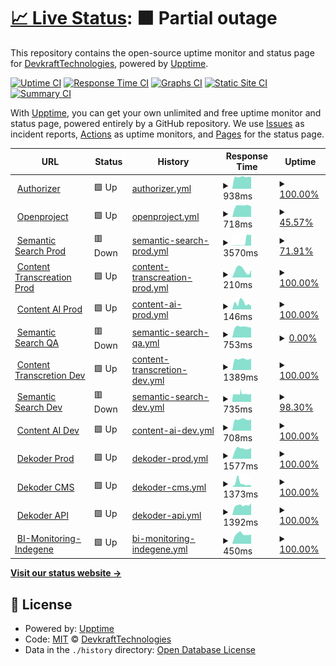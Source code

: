 # [📈 Live Status](https://DevkraftTechnologies.github.io/upptime): <!--live status--> **🟧 Partial outage**

This repository contains the open-source uptime monitor and status page for [DevkraftTechnologies](https://DevkraftTechnologies.github.io/upptime), powered by [Upptime](https://github.com/upptime/upptime).

[![Uptime CI](https://github.com/DevkraftTechnologies/upptime/workflows/Uptime%20CI/badge.svg)](https://github.com/DevkraftTechnologies/upptime/actions?query=workflow%3A%22Uptime+CI%22)
[![Response Time CI](https://github.com/DevkraftTechnologies/upptime/workflows/Response%20Time%20CI/badge.svg)](https://github.com/DevkraftTechnologies/upptime/actions?query=workflow%3A%22Response+Time+CI%22)
[![Graphs CI](https://github.com/DevkraftTechnologies/upptime/workflows/Graphs%20CI/badge.svg)](https://github.com/DevkraftTechnologies/upptime/actions?query=workflow%3A%22Graphs+CI%22)
[![Static Site CI](https://github.com/DevkraftTechnologies/upptime/workflows/Static%20Site%20CI/badge.svg)](https://github.com/DevkraftTechnologies/upptime/actions?query=workflow%3A%22Static+Site+CI%22)
[![Summary CI](https://github.com/DevkraftTechnologies/upptime/workflows/Summary%20CI/badge.svg)](https://github.com/DevkraftTechnologies/upptime/actions?query=workflow%3A%22Summary+CI%22)

With [Upptime](https://upptime.js.org), you can get your own unlimited and free uptime monitor and status page, powered entirely by a GitHub repository. We use [Issues](https://github.com/DevkraftTechnologies/upptime/issues) as incident reports, [Actions](https://github.com/DevkraftTechnologies/upptime/actions) as uptime monitors, and [Pages](https://DevkraftTechnologies.github.io/upptime) for the status page.

<!--start: status pages-->
<!-- This summary is generated by Upptime (https://github.com/upptime/upptime) -->
<!-- Do not edit this manually, your changes will be overwritten -->
<!-- prettier-ignore -->
| URL | Status | History | Response Time | Uptime |
| --- | ------ | ------- | ------------- | ------ |
| <img alt="" src="https://icons.duckduckgo.com/ip3/auth-dev.devkraft.in.ico" height="13"> [Authorizer](https://auth-dev.devkraft.in/dashboard/) | 🟩 Up | [authorizer.yml](https://github.com/DevkraftTechnologies/upptime/commits/HEAD/history/authorizer.yml) | <details><summary><img alt="Response time graph" src="./graphs/authorizer/response-time-week.png" height="20"> 938ms</summary><br><a href="https://status.devkraft.in/history/authorizer"><img alt="Response time 945" src="https://img.shields.io/endpoint?url=https%3A%2F%2Fraw.githubusercontent.com%2FDevkraftTechnologies%2Fupptime%2FHEAD%2Fapi%2Fauthorizer%2Fresponse-time.json"></a><br><a href="https://status.devkraft.in/history/authorizer"><img alt="24-hour response time 931" src="https://img.shields.io/endpoint?url=https%3A%2F%2Fraw.githubusercontent.com%2FDevkraftTechnologies%2Fupptime%2FHEAD%2Fapi%2Fauthorizer%2Fresponse-time-day.json"></a><br><a href="https://status.devkraft.in/history/authorizer"><img alt="7-day response time 938" src="https://img.shields.io/endpoint?url=https%3A%2F%2Fraw.githubusercontent.com%2FDevkraftTechnologies%2Fupptime%2FHEAD%2Fapi%2Fauthorizer%2Fresponse-time-week.json"></a><br><a href="https://status.devkraft.in/history/authorizer"><img alt="30-day response time 971" src="https://img.shields.io/endpoint?url=https%3A%2F%2Fraw.githubusercontent.com%2FDevkraftTechnologies%2Fupptime%2FHEAD%2Fapi%2Fauthorizer%2Fresponse-time-month.json"></a><br><a href="https://status.devkraft.in/history/authorizer"><img alt="1-year response time 944" src="https://img.shields.io/endpoint?url=https%3A%2F%2Fraw.githubusercontent.com%2FDevkraftTechnologies%2Fupptime%2FHEAD%2Fapi%2Fauthorizer%2Fresponse-time-year.json"></a></details> | <details><summary><a href="https://status.devkraft.in/history/authorizer">100.00%</a></summary><a href="https://status.devkraft.in/history/authorizer"><img alt="All-time uptime 91.88%" src="https://img.shields.io/endpoint?url=https%3A%2F%2Fraw.githubusercontent.com%2FDevkraftTechnologies%2Fupptime%2FHEAD%2Fapi%2Fauthorizer%2Fuptime.json"></a><br><a href="https://status.devkraft.in/history/authorizer"><img alt="24-hour uptime 100.00%" src="https://img.shields.io/endpoint?url=https%3A%2F%2Fraw.githubusercontent.com%2FDevkraftTechnologies%2Fupptime%2FHEAD%2Fapi%2Fauthorizer%2Fuptime-day.json"></a><br><a href="https://status.devkraft.in/history/authorizer"><img alt="7-day uptime 100.00%" src="https://img.shields.io/endpoint?url=https%3A%2F%2Fraw.githubusercontent.com%2FDevkraftTechnologies%2Fupptime%2FHEAD%2Fapi%2Fauthorizer%2Fuptime-week.json"></a><br><a href="https://status.devkraft.in/history/authorizer"><img alt="30-day uptime 100.00%" src="https://img.shields.io/endpoint?url=https%3A%2F%2Fraw.githubusercontent.com%2FDevkraftTechnologies%2Fupptime%2FHEAD%2Fapi%2Fauthorizer%2Fuptime-month.json"></a><br><a href="https://status.devkraft.in/history/authorizer"><img alt="1-year uptime 92.16%" src="https://img.shields.io/endpoint?url=https%3A%2F%2Fraw.githubusercontent.com%2FDevkraftTechnologies%2Fupptime%2FHEAD%2Fapi%2Fauthorizer%2Fuptime-year.json"></a></details>
| <img alt="" src="https://icons.duckduckgo.com/ip3/openproject.devkraft.in.ico" height="13"> [Openproject](https://openproject.devkraft.in/health_checks/default) | 🟩 Up | [openproject.yml](https://github.com/DevkraftTechnologies/upptime/commits/HEAD/history/openproject.yml) | <details><summary><img alt="Response time graph" src="./graphs/openproject/response-time-week.png" height="20"> 718ms</summary><br><a href="https://status.devkraft.in/history/openproject"><img alt="Response time 862" src="https://img.shields.io/endpoint?url=https%3A%2F%2Fraw.githubusercontent.com%2FDevkraftTechnologies%2Fupptime%2FHEAD%2Fapi%2Fopenproject%2Fresponse-time.json"></a><br><a href="https://status.devkraft.in/history/openproject"><img alt="24-hour response time 719" src="https://img.shields.io/endpoint?url=https%3A%2F%2Fraw.githubusercontent.com%2FDevkraftTechnologies%2Fupptime%2FHEAD%2Fapi%2Fopenproject%2Fresponse-time-day.json"></a><br><a href="https://status.devkraft.in/history/openproject"><img alt="7-day response time 718" src="https://img.shields.io/endpoint?url=https%3A%2F%2Fraw.githubusercontent.com%2FDevkraftTechnologies%2Fupptime%2FHEAD%2Fapi%2Fopenproject%2Fresponse-time-week.json"></a><br><a href="https://status.devkraft.in/history/openproject"><img alt="30-day response time 760" src="https://img.shields.io/endpoint?url=https%3A%2F%2Fraw.githubusercontent.com%2FDevkraftTechnologies%2Fupptime%2FHEAD%2Fapi%2Fopenproject%2Fresponse-time-month.json"></a><br><a href="https://status.devkraft.in/history/openproject"><img alt="1-year response time 767" src="https://img.shields.io/endpoint?url=https%3A%2F%2Fraw.githubusercontent.com%2FDevkraftTechnologies%2Fupptime%2FHEAD%2Fapi%2Fopenproject%2Fresponse-time-year.json"></a></details> | <details><summary><a href="https://status.devkraft.in/history/openproject">45.57%</a></summary><a href="https://status.devkraft.in/history/openproject"><img alt="All-time uptime 0.00%" src="https://img.shields.io/endpoint?url=https%3A%2F%2Fraw.githubusercontent.com%2FDevkraftTechnologies%2Fupptime%2FHEAD%2Fapi%2Fopenproject%2Fuptime.json"></a><br><a href="https://status.devkraft.in/history/openproject"><img alt="24-hour uptime 64.02%" src="https://img.shields.io/endpoint?url=https%3A%2F%2Fraw.githubusercontent.com%2FDevkraftTechnologies%2Fupptime%2FHEAD%2Fapi%2Fopenproject%2Fuptime-day.json"></a><br><a href="https://status.devkraft.in/history/openproject"><img alt="7-day uptime 45.57%" src="https://img.shields.io/endpoint?url=https%3A%2F%2Fraw.githubusercontent.com%2FDevkraftTechnologies%2Fupptime%2FHEAD%2Fapi%2Fopenproject%2Fuptime-week.json"></a><br><a href="https://status.devkraft.in/history/openproject"><img alt="30-day uptime 46.54%" src="https://img.shields.io/endpoint?url=https%3A%2F%2Fraw.githubusercontent.com%2FDevkraftTechnologies%2Fupptime%2FHEAD%2Fapi%2Fopenproject%2Fuptime-month.json"></a><br><a href="https://status.devkraft.in/history/openproject"><img alt="1-year uptime 0.00%" src="https://img.shields.io/endpoint?url=https%3A%2F%2Fraw.githubusercontent.com%2FDevkraftTechnologies%2Fupptime%2FHEAD%2Fapi%2Fopenproject%2Fuptime-year.json"></a></details>
| <img alt="" src="https://icons.duckduckgo.com/ip3/semantic-genai.indegene.com.ico" height="13"> [Semantic Search Prod](https://semantic-genai.indegene.com/api/v1/health) | 🟥 Down | [semantic-search-prod.yml](https://github.com/DevkraftTechnologies/upptime/commits/HEAD/history/semantic-search-prod.yml) | <details><summary><img alt="Response time graph" src="./graphs/semantic-search-prod/response-time-week.png" height="20"> 3570ms</summary><br><a href="https://status.devkraft.in/history/semantic-search-prod"><img alt="Response time 301" src="https://img.shields.io/endpoint?url=https%3A%2F%2Fraw.githubusercontent.com%2FDevkraftTechnologies%2Fupptime%2FHEAD%2Fapi%2Fsemantic-search-prod%2Fresponse-time.json"></a><br><a href="https://status.devkraft.in/history/semantic-search-prod"><img alt="24-hour response time 10127" src="https://img.shields.io/endpoint?url=https%3A%2F%2Fraw.githubusercontent.com%2FDevkraftTechnologies%2Fupptime%2FHEAD%2Fapi%2Fsemantic-search-prod%2Fresponse-time-day.json"></a><br><a href="https://status.devkraft.in/history/semantic-search-prod"><img alt="7-day response time 3570" src="https://img.shields.io/endpoint?url=https%3A%2F%2Fraw.githubusercontent.com%2FDevkraftTechnologies%2Fupptime%2FHEAD%2Fapi%2Fsemantic-search-prod%2Fresponse-time-week.json"></a><br><a href="https://status.devkraft.in/history/semantic-search-prod"><img alt="30-day response time 1122" src="https://img.shields.io/endpoint?url=https%3A%2F%2Fraw.githubusercontent.com%2FDevkraftTechnologies%2Fupptime%2FHEAD%2Fapi%2Fsemantic-search-prod%2Fresponse-time-month.json"></a><br><a href="https://status.devkraft.in/history/semantic-search-prod"><img alt="1-year response time 352" src="https://img.shields.io/endpoint?url=https%3A%2F%2Fraw.githubusercontent.com%2FDevkraftTechnologies%2Fupptime%2FHEAD%2Fapi%2Fsemantic-search-prod%2Fresponse-time-year.json"></a></details> | <details><summary><a href="https://status.devkraft.in/history/semantic-search-prod">71.91%</a></summary><a href="https://status.devkraft.in/history/semantic-search-prod"><img alt="All-time uptime 92.73%" src="https://img.shields.io/endpoint?url=https%3A%2F%2Fraw.githubusercontent.com%2FDevkraftTechnologies%2Fupptime%2FHEAD%2Fapi%2Fsemantic-search-prod%2Fuptime.json"></a><br><a href="https://status.devkraft.in/history/semantic-search-prod"><img alt="24-hour uptime 0.00%" src="https://img.shields.io/endpoint?url=https%3A%2F%2Fraw.githubusercontent.com%2FDevkraftTechnologies%2Fupptime%2FHEAD%2Fapi%2Fsemantic-search-prod%2Fuptime-day.json"></a><br><a href="https://status.devkraft.in/history/semantic-search-prod"><img alt="7-day uptime 71.91%" src="https://img.shields.io/endpoint?url=https%3A%2F%2Fraw.githubusercontent.com%2FDevkraftTechnologies%2Fupptime%2FHEAD%2Fapi%2Fsemantic-search-prod%2Fuptime-week.json"></a><br><a href="https://status.devkraft.in/history/semantic-search-prod"><img alt="30-day uptime 93.54%" src="https://img.shields.io/endpoint?url=https%3A%2F%2Fraw.githubusercontent.com%2FDevkraftTechnologies%2Fupptime%2FHEAD%2Fapi%2Fsemantic-search-prod%2Fuptime-month.json"></a><br><a href="https://status.devkraft.in/history/semantic-search-prod"><img alt="1-year uptime 93.53%" src="https://img.shields.io/endpoint?url=https%3A%2F%2Fraw.githubusercontent.com%2FDevkraftTechnologies%2Fupptime%2FHEAD%2Fapi%2Fsemantic-search-prod%2Fuptime-year.json"></a></details>
| <img alt="" src="https://icons.duckduckgo.com/ip3/content-transcreation-genai.indegene.com.ico" height="13"> [Content Transcreation Prod](https://content-transcreation-genai.indegene.com/api/health) | 🟩 Up | [content-transcreation-prod.yml](https://github.com/DevkraftTechnologies/upptime/commits/HEAD/history/content-transcreation-prod.yml) | <details><summary><img alt="Response time graph" src="./graphs/content-transcreation-prod/response-time-week.png" height="20"> 210ms</summary><br><a href="https://status.devkraft.in/history/content-transcreation-prod"><img alt="Response time 166" src="https://img.shields.io/endpoint?url=https%3A%2F%2Fraw.githubusercontent.com%2FDevkraftTechnologies%2Fupptime%2FHEAD%2Fapi%2Fcontent-transcreation-prod%2Fresponse-time.json"></a><br><a href="https://status.devkraft.in/history/content-transcreation-prod"><img alt="24-hour response time 206" src="https://img.shields.io/endpoint?url=https%3A%2F%2Fraw.githubusercontent.com%2FDevkraftTechnologies%2Fupptime%2FHEAD%2Fapi%2Fcontent-transcreation-prod%2Fresponse-time-day.json"></a><br><a href="https://status.devkraft.in/history/content-transcreation-prod"><img alt="7-day response time 210" src="https://img.shields.io/endpoint?url=https%3A%2F%2Fraw.githubusercontent.com%2FDevkraftTechnologies%2Fupptime%2FHEAD%2Fapi%2Fcontent-transcreation-prod%2Fresponse-time-week.json"></a><br><a href="https://status.devkraft.in/history/content-transcreation-prod"><img alt="30-day response time 207" src="https://img.shields.io/endpoint?url=https%3A%2F%2Fraw.githubusercontent.com%2FDevkraftTechnologies%2Fupptime%2FHEAD%2Fapi%2Fcontent-transcreation-prod%2Fresponse-time-month.json"></a><br><a href="https://status.devkraft.in/history/content-transcreation-prod"><img alt="1-year response time 174" src="https://img.shields.io/endpoint?url=https%3A%2F%2Fraw.githubusercontent.com%2FDevkraftTechnologies%2Fupptime%2FHEAD%2Fapi%2Fcontent-transcreation-prod%2Fresponse-time-year.json"></a></details> | <details><summary><a href="https://status.devkraft.in/history/content-transcreation-prod">100.00%</a></summary><a href="https://status.devkraft.in/history/content-transcreation-prod"><img alt="All-time uptime 99.96%" src="https://img.shields.io/endpoint?url=https%3A%2F%2Fraw.githubusercontent.com%2FDevkraftTechnologies%2Fupptime%2FHEAD%2Fapi%2Fcontent-transcreation-prod%2Fuptime.json"></a><br><a href="https://status.devkraft.in/history/content-transcreation-prod"><img alt="24-hour uptime 100.00%" src="https://img.shields.io/endpoint?url=https%3A%2F%2Fraw.githubusercontent.com%2FDevkraftTechnologies%2Fupptime%2FHEAD%2Fapi%2Fcontent-transcreation-prod%2Fuptime-day.json"></a><br><a href="https://status.devkraft.in/history/content-transcreation-prod"><img alt="7-day uptime 100.00%" src="https://img.shields.io/endpoint?url=https%3A%2F%2Fraw.githubusercontent.com%2FDevkraftTechnologies%2Fupptime%2FHEAD%2Fapi%2Fcontent-transcreation-prod%2Fuptime-week.json"></a><br><a href="https://status.devkraft.in/history/content-transcreation-prod"><img alt="30-day uptime 100.00%" src="https://img.shields.io/endpoint?url=https%3A%2F%2Fraw.githubusercontent.com%2FDevkraftTechnologies%2Fupptime%2FHEAD%2Fapi%2Fcontent-transcreation-prod%2Fuptime-month.json"></a><br><a href="https://status.devkraft.in/history/content-transcreation-prod"><img alt="1-year uptime 99.98%" src="https://img.shields.io/endpoint?url=https%3A%2F%2Fraw.githubusercontent.com%2FDevkraftTechnologies%2Fupptime%2FHEAD%2Fapi%2Fcontent-transcreation-prod%2Fuptime-year.json"></a></details>
| <img alt="" src="https://icons.duckduckgo.com/ip3/content-ai-genai.indegene.com.ico" height="13"> [Content AI Prod](https://content-ai-genai.indegene.com/api/health/) | 🟩 Up | [content-ai-prod.yml](https://github.com/DevkraftTechnologies/upptime/commits/HEAD/history/content-ai-prod.yml) | <details><summary><img alt="Response time graph" src="./graphs/content-ai-prod/response-time-week.png" height="20"> 146ms</summary><br><a href="https://status.devkraft.in/history/content-ai-prod"><img alt="Response time 163" src="https://img.shields.io/endpoint?url=https%3A%2F%2Fraw.githubusercontent.com%2FDevkraftTechnologies%2Fupptime%2FHEAD%2Fapi%2Fcontent-ai-prod%2Fresponse-time.json"></a><br><a href="https://status.devkraft.in/history/content-ai-prod"><img alt="24-hour response time 83" src="https://img.shields.io/endpoint?url=https%3A%2F%2Fraw.githubusercontent.com%2FDevkraftTechnologies%2Fupptime%2FHEAD%2Fapi%2Fcontent-ai-prod%2Fresponse-time-day.json"></a><br><a href="https://status.devkraft.in/history/content-ai-prod"><img alt="7-day response time 146" src="https://img.shields.io/endpoint?url=https%3A%2F%2Fraw.githubusercontent.com%2FDevkraftTechnologies%2Fupptime%2FHEAD%2Fapi%2Fcontent-ai-prod%2Fresponse-time-week.json"></a><br><a href="https://status.devkraft.in/history/content-ai-prod"><img alt="30-day response time 180" src="https://img.shields.io/endpoint?url=https%3A%2F%2Fraw.githubusercontent.com%2FDevkraftTechnologies%2Fupptime%2FHEAD%2Fapi%2Fcontent-ai-prod%2Fresponse-time-month.json"></a><br><a href="https://status.devkraft.in/history/content-ai-prod"><img alt="1-year response time 169" src="https://img.shields.io/endpoint?url=https%3A%2F%2Fraw.githubusercontent.com%2FDevkraftTechnologies%2Fupptime%2FHEAD%2Fapi%2Fcontent-ai-prod%2Fresponse-time-year.json"></a></details> | <details><summary><a href="https://status.devkraft.in/history/content-ai-prod">100.00%</a></summary><a href="https://status.devkraft.in/history/content-ai-prod"><img alt="All-time uptime 99.98%" src="https://img.shields.io/endpoint?url=https%3A%2F%2Fraw.githubusercontent.com%2FDevkraftTechnologies%2Fupptime%2FHEAD%2Fapi%2Fcontent-ai-prod%2Fuptime.json"></a><br><a href="https://status.devkraft.in/history/content-ai-prod"><img alt="24-hour uptime 100.00%" src="https://img.shields.io/endpoint?url=https%3A%2F%2Fraw.githubusercontent.com%2FDevkraftTechnologies%2Fupptime%2FHEAD%2Fapi%2Fcontent-ai-prod%2Fuptime-day.json"></a><br><a href="https://status.devkraft.in/history/content-ai-prod"><img alt="7-day uptime 100.00%" src="https://img.shields.io/endpoint?url=https%3A%2F%2Fraw.githubusercontent.com%2FDevkraftTechnologies%2Fupptime%2FHEAD%2Fapi%2Fcontent-ai-prod%2Fuptime-week.json"></a><br><a href="https://status.devkraft.in/history/content-ai-prod"><img alt="30-day uptime 100.00%" src="https://img.shields.io/endpoint?url=https%3A%2F%2Fraw.githubusercontent.com%2FDevkraftTechnologies%2Fupptime%2FHEAD%2Fapi%2Fcontent-ai-prod%2Fuptime-month.json"></a><br><a href="https://status.devkraft.in/history/content-ai-prod"><img alt="1-year uptime 100.00%" src="https://img.shields.io/endpoint?url=https%3A%2F%2Fraw.githubusercontent.com%2FDevkraftTechnologies%2Fupptime%2FHEAD%2Fapi%2Fcontent-ai-prod%2Fuptime-year.json"></a></details>
| <img alt="" src="https://icons.duckduckgo.com/ip3/gist-qa.indegene.com.ico" height="13"> [Semantic Search QA](https://gist-qa.indegene.com/api/v1/health) | 🟥 Down | [semantic-search-qa.yml](https://github.com/DevkraftTechnologies/upptime/commits/HEAD/history/semantic-search-qa.yml) | <details><summary><img alt="Response time graph" src="./graphs/semantic-search-qa/response-time-week.png" height="20"> 753ms</summary><br><a href="https://status.devkraft.in/history/semantic-search-qa"><img alt="Response time 1017" src="https://img.shields.io/endpoint?url=https%3A%2F%2Fraw.githubusercontent.com%2FDevkraftTechnologies%2Fupptime%2FHEAD%2Fapi%2Fsemantic-search-qa%2Fresponse-time.json"></a><br><a href="https://status.devkraft.in/history/semantic-search-qa"><img alt="24-hour response time 698" src="https://img.shields.io/endpoint?url=https%3A%2F%2Fraw.githubusercontent.com%2FDevkraftTechnologies%2Fupptime%2FHEAD%2Fapi%2Fsemantic-search-qa%2Fresponse-time-day.json"></a><br><a href="https://status.devkraft.in/history/semantic-search-qa"><img alt="7-day response time 753" src="https://img.shields.io/endpoint?url=https%3A%2F%2Fraw.githubusercontent.com%2FDevkraftTechnologies%2Fupptime%2FHEAD%2Fapi%2Fsemantic-search-qa%2Fresponse-time-week.json"></a><br><a href="https://status.devkraft.in/history/semantic-search-qa"><img alt="30-day response time 747" src="https://img.shields.io/endpoint?url=https%3A%2F%2Fraw.githubusercontent.com%2FDevkraftTechnologies%2Fupptime%2FHEAD%2Fapi%2Fsemantic-search-qa%2Fresponse-time-month.json"></a><br><a href="https://status.devkraft.in/history/semantic-search-qa"><img alt="1-year response time 1017" src="https://img.shields.io/endpoint?url=https%3A%2F%2Fraw.githubusercontent.com%2FDevkraftTechnologies%2Fupptime%2FHEAD%2Fapi%2Fsemantic-search-qa%2Fresponse-time-year.json"></a></details> | <details><summary><a href="https://status.devkraft.in/history/semantic-search-qa">0.00%</a></summary><a href="https://status.devkraft.in/history/semantic-search-qa"><img alt="All-time uptime 14.28%" src="https://img.shields.io/endpoint?url=https%3A%2F%2Fraw.githubusercontent.com%2FDevkraftTechnologies%2Fupptime%2FHEAD%2Fapi%2Fsemantic-search-qa%2Fuptime.json"></a><br><a href="https://status.devkraft.in/history/semantic-search-qa"><img alt="24-hour uptime 0.00%" src="https://img.shields.io/endpoint?url=https%3A%2F%2Fraw.githubusercontent.com%2FDevkraftTechnologies%2Fupptime%2FHEAD%2Fapi%2Fsemantic-search-qa%2Fuptime-day.json"></a><br><a href="https://status.devkraft.in/history/semantic-search-qa"><img alt="7-day uptime 0.00%" src="https://img.shields.io/endpoint?url=https%3A%2F%2Fraw.githubusercontent.com%2FDevkraftTechnologies%2Fupptime%2FHEAD%2Fapi%2Fsemantic-search-qa%2Fuptime-week.json"></a><br><a href="https://status.devkraft.in/history/semantic-search-qa"><img alt="30-day uptime 0.00%" src="https://img.shields.io/endpoint?url=https%3A%2F%2Fraw.githubusercontent.com%2FDevkraftTechnologies%2Fupptime%2FHEAD%2Fapi%2Fsemantic-search-qa%2Fuptime-month.json"></a><br><a href="https://status.devkraft.in/history/semantic-search-qa"><img alt="1-year uptime 14.28%" src="https://img.shields.io/endpoint?url=https%3A%2F%2Fraw.githubusercontent.com%2FDevkraftTechnologies%2Fupptime%2FHEAD%2Fapi%2Fsemantic-search-qa%2Fuptime-year.json"></a></details>
| <img alt="" src="https://icons.duckduckgo.com/ip3/texttovid-dev.devkraft.in.ico" height="13"> [Content Transcretion Dev](https://texttovid-dev.devkraft.in/api/health/) | 🟩 Up | [content-transcretion-dev.yml](https://github.com/DevkraftTechnologies/upptime/commits/HEAD/history/content-transcretion-dev.yml) | <details><summary><img alt="Response time graph" src="./graphs/content-transcretion-dev/response-time-week.png" height="20"> 1389ms</summary><br><a href="https://status.devkraft.in/history/content-transcretion-dev"><img alt="Response time 1430" src="https://img.shields.io/endpoint?url=https%3A%2F%2Fraw.githubusercontent.com%2FDevkraftTechnologies%2Fupptime%2FHEAD%2Fapi%2Fcontent-transcretion-dev%2Fresponse-time.json"></a><br><a href="https://status.devkraft.in/history/content-transcretion-dev"><img alt="24-hour response time 1451" src="https://img.shields.io/endpoint?url=https%3A%2F%2Fraw.githubusercontent.com%2FDevkraftTechnologies%2Fupptime%2FHEAD%2Fapi%2Fcontent-transcretion-dev%2Fresponse-time-day.json"></a><br><a href="https://status.devkraft.in/history/content-transcretion-dev"><img alt="7-day response time 1389" src="https://img.shields.io/endpoint?url=https%3A%2F%2Fraw.githubusercontent.com%2FDevkraftTechnologies%2Fupptime%2FHEAD%2Fapi%2Fcontent-transcretion-dev%2Fresponse-time-week.json"></a><br><a href="https://status.devkraft.in/history/content-transcretion-dev"><img alt="30-day response time 1435" src="https://img.shields.io/endpoint?url=https%3A%2F%2Fraw.githubusercontent.com%2FDevkraftTechnologies%2Fupptime%2FHEAD%2Fapi%2Fcontent-transcretion-dev%2Fresponse-time-month.json"></a><br><a href="https://status.devkraft.in/history/content-transcretion-dev"><img alt="1-year response time 1450" src="https://img.shields.io/endpoint?url=https%3A%2F%2Fraw.githubusercontent.com%2FDevkraftTechnologies%2Fupptime%2FHEAD%2Fapi%2Fcontent-transcretion-dev%2Fresponse-time-year.json"></a></details> | <details><summary><a href="https://status.devkraft.in/history/content-transcretion-dev">100.00%</a></summary><a href="https://status.devkraft.in/history/content-transcretion-dev"><img alt="All-time uptime 92.33%" src="https://img.shields.io/endpoint?url=https%3A%2F%2Fraw.githubusercontent.com%2FDevkraftTechnologies%2Fupptime%2FHEAD%2Fapi%2Fcontent-transcretion-dev%2Fuptime.json"></a><br><a href="https://status.devkraft.in/history/content-transcretion-dev"><img alt="24-hour uptime 100.00%" src="https://img.shields.io/endpoint?url=https%3A%2F%2Fraw.githubusercontent.com%2FDevkraftTechnologies%2Fupptime%2FHEAD%2Fapi%2Fcontent-transcretion-dev%2Fuptime-day.json"></a><br><a href="https://status.devkraft.in/history/content-transcretion-dev"><img alt="7-day uptime 100.00%" src="https://img.shields.io/endpoint?url=https%3A%2F%2Fraw.githubusercontent.com%2FDevkraftTechnologies%2Fupptime%2FHEAD%2Fapi%2Fcontent-transcretion-dev%2Fuptime-week.json"></a><br><a href="https://status.devkraft.in/history/content-transcretion-dev"><img alt="30-day uptime 100.00%" src="https://img.shields.io/endpoint?url=https%3A%2F%2Fraw.githubusercontent.com%2FDevkraftTechnologies%2Fupptime%2FHEAD%2Fapi%2Fcontent-transcretion-dev%2Fuptime-month.json"></a><br><a href="https://status.devkraft.in/history/content-transcretion-dev"><img alt="1-year uptime 92.52%" src="https://img.shields.io/endpoint?url=https%3A%2F%2Fraw.githubusercontent.com%2FDevkraftTechnologies%2Fupptime%2FHEAD%2Fapi%2Fcontent-transcretion-dev%2Fuptime-year.json"></a></details>
| <img alt="" src="https://icons.duckduckgo.com/ip3/semantic-dev.devkraft.in.ico" height="13"> [Semantic Search Dev](https://semantic-dev.devkraft.in/api/v1/health) | 🟥 Down | [semantic-search-dev.yml](https://github.com/DevkraftTechnologies/upptime/commits/HEAD/history/semantic-search-dev.yml) | <details><summary><img alt="Response time graph" src="./graphs/semantic-search-dev/response-time-week.png" height="20"> 735ms</summary><br><a href="https://status.devkraft.in/history/semantic-search-dev"><img alt="Response time 728" src="https://img.shields.io/endpoint?url=https%3A%2F%2Fraw.githubusercontent.com%2FDevkraftTechnologies%2Fupptime%2FHEAD%2Fapi%2Fsemantic-search-dev%2Fresponse-time.json"></a><br><a href="https://status.devkraft.in/history/semantic-search-dev"><img alt="24-hour response time 720" src="https://img.shields.io/endpoint?url=https%3A%2F%2Fraw.githubusercontent.com%2FDevkraftTechnologies%2Fupptime%2FHEAD%2Fapi%2Fsemantic-search-dev%2Fresponse-time-day.json"></a><br><a href="https://status.devkraft.in/history/semantic-search-dev"><img alt="7-day response time 735" src="https://img.shields.io/endpoint?url=https%3A%2F%2Fraw.githubusercontent.com%2FDevkraftTechnologies%2Fupptime%2FHEAD%2Fapi%2Fsemantic-search-dev%2Fresponse-time-week.json"></a><br><a href="https://status.devkraft.in/history/semantic-search-dev"><img alt="30-day response time 735" src="https://img.shields.io/endpoint?url=https%3A%2F%2Fraw.githubusercontent.com%2FDevkraftTechnologies%2Fupptime%2FHEAD%2Fapi%2Fsemantic-search-dev%2Fresponse-time-month.json"></a><br><a href="https://status.devkraft.in/history/semantic-search-dev"><img alt="1-year response time 727" src="https://img.shields.io/endpoint?url=https%3A%2F%2Fraw.githubusercontent.com%2FDevkraftTechnologies%2Fupptime%2FHEAD%2Fapi%2Fsemantic-search-dev%2Fresponse-time-year.json"></a></details> | <details><summary><a href="https://status.devkraft.in/history/semantic-search-dev">98.30%</a></summary><a href="https://status.devkraft.in/history/semantic-search-dev"><img alt="All-time uptime 79.54%" src="https://img.shields.io/endpoint?url=https%3A%2F%2Fraw.githubusercontent.com%2FDevkraftTechnologies%2Fupptime%2FHEAD%2Fapi%2Fsemantic-search-dev%2Fuptime.json"></a><br><a href="https://status.devkraft.in/history/semantic-search-dev"><img alt="24-hour uptime 99.98%" src="https://img.shields.io/endpoint?url=https%3A%2F%2Fraw.githubusercontent.com%2FDevkraftTechnologies%2Fupptime%2FHEAD%2Fapi%2Fsemantic-search-dev%2Fuptime-day.json"></a><br><a href="https://status.devkraft.in/history/semantic-search-dev"><img alt="7-day uptime 98.30%" src="https://img.shields.io/endpoint?url=https%3A%2F%2Fraw.githubusercontent.com%2FDevkraftTechnologies%2Fupptime%2FHEAD%2Fapi%2Fsemantic-search-dev%2Fuptime-week.json"></a><br><a href="https://status.devkraft.in/history/semantic-search-dev"><img alt="30-day uptime 98.36%" src="https://img.shields.io/endpoint?url=https%3A%2F%2Fraw.githubusercontent.com%2FDevkraftTechnologies%2Fupptime%2FHEAD%2Fapi%2Fsemantic-search-dev%2Fuptime-month.json"></a><br><a href="https://status.devkraft.in/history/semantic-search-dev"><img alt="1-year uptime 82.33%" src="https://img.shields.io/endpoint?url=https%3A%2F%2Fraw.githubusercontent.com%2FDevkraftTechnologies%2Fupptime%2FHEAD%2Fapi%2Fsemantic-search-dev%2Fuptime-year.json"></a></details>
| <img alt="" src="https://icons.duckduckgo.com/ip3/content-ai-dev.devkraft.in.ico" height="13"> [Content AI Dev](https://content-ai-dev.devkraft.in/api/health/) | 🟩 Up | [content-ai-dev.yml](https://github.com/DevkraftTechnologies/upptime/commits/HEAD/history/content-ai-dev.yml) | <details><summary><img alt="Response time graph" src="./graphs/content-ai-dev/response-time-week.png" height="20"> 708ms</summary><br><a href="https://status.devkraft.in/history/content-ai-dev"><img alt="Response time 711" src="https://img.shields.io/endpoint?url=https%3A%2F%2Fraw.githubusercontent.com%2FDevkraftTechnologies%2Fupptime%2FHEAD%2Fapi%2Fcontent-ai-dev%2Fresponse-time.json"></a><br><a href="https://status.devkraft.in/history/content-ai-dev"><img alt="24-hour response time 720" src="https://img.shields.io/endpoint?url=https%3A%2F%2Fraw.githubusercontent.com%2FDevkraftTechnologies%2Fupptime%2FHEAD%2Fapi%2Fcontent-ai-dev%2Fresponse-time-day.json"></a><br><a href="https://status.devkraft.in/history/content-ai-dev"><img alt="7-day response time 708" src="https://img.shields.io/endpoint?url=https%3A%2F%2Fraw.githubusercontent.com%2FDevkraftTechnologies%2Fupptime%2FHEAD%2Fapi%2Fcontent-ai-dev%2Fresponse-time-week.json"></a><br><a href="https://status.devkraft.in/history/content-ai-dev"><img alt="30-day response time 722" src="https://img.shields.io/endpoint?url=https%3A%2F%2Fraw.githubusercontent.com%2FDevkraftTechnologies%2Fupptime%2FHEAD%2Fapi%2Fcontent-ai-dev%2Fresponse-time-month.json"></a><br><a href="https://status.devkraft.in/history/content-ai-dev"><img alt="1-year response time 716" src="https://img.shields.io/endpoint?url=https%3A%2F%2Fraw.githubusercontent.com%2FDevkraftTechnologies%2Fupptime%2FHEAD%2Fapi%2Fcontent-ai-dev%2Fresponse-time-year.json"></a></details> | <details><summary><a href="https://status.devkraft.in/history/content-ai-dev">100.00%</a></summary><a href="https://status.devkraft.in/history/content-ai-dev"><img alt="All-time uptime 93.26%" src="https://img.shields.io/endpoint?url=https%3A%2F%2Fraw.githubusercontent.com%2FDevkraftTechnologies%2Fupptime%2FHEAD%2Fapi%2Fcontent-ai-dev%2Fuptime.json"></a><br><a href="https://status.devkraft.in/history/content-ai-dev"><img alt="24-hour uptime 100.00%" src="https://img.shields.io/endpoint?url=https%3A%2F%2Fraw.githubusercontent.com%2FDevkraftTechnologies%2Fupptime%2FHEAD%2Fapi%2Fcontent-ai-dev%2Fuptime-day.json"></a><br><a href="https://status.devkraft.in/history/content-ai-dev"><img alt="7-day uptime 100.00%" src="https://img.shields.io/endpoint?url=https%3A%2F%2Fraw.githubusercontent.com%2FDevkraftTechnologies%2Fupptime%2FHEAD%2Fapi%2Fcontent-ai-dev%2Fuptime-week.json"></a><br><a href="https://status.devkraft.in/history/content-ai-dev"><img alt="30-day uptime 100.00%" src="https://img.shields.io/endpoint?url=https%3A%2F%2Fraw.githubusercontent.com%2FDevkraftTechnologies%2Fupptime%2FHEAD%2Fapi%2Fcontent-ai-dev%2Fuptime-month.json"></a><br><a href="https://status.devkraft.in/history/content-ai-dev"><img alt="1-year uptime 93.45%" src="https://img.shields.io/endpoint?url=https%3A%2F%2Fraw.githubusercontent.com%2FDevkraftTechnologies%2Fupptime%2FHEAD%2Fapi%2Fcontent-ai-dev%2Fuptime-year.json"></a></details>
| <img alt="" src="https://icons.duckduckgo.com/ip3/www.dekoder.com.ico" height="13"> [Dekoder Prod](https://www.dekoder.com/) | 🟩 Up | [dekoder-prod.yml](https://github.com/DevkraftTechnologies/upptime/commits/HEAD/history/dekoder-prod.yml) | <details><summary><img alt="Response time graph" src="./graphs/dekoder-prod/response-time-week.png" height="20"> 1577ms</summary><br><a href="https://status.devkraft.in/history/dekoder-prod"><img alt="Response time 1675" src="https://img.shields.io/endpoint?url=https%3A%2F%2Fraw.githubusercontent.com%2FDevkraftTechnologies%2Fupptime%2FHEAD%2Fapi%2Fdekoder-prod%2Fresponse-time.json"></a><br><a href="https://status.devkraft.in/history/dekoder-prod"><img alt="24-hour response time 1674" src="https://img.shields.io/endpoint?url=https%3A%2F%2Fraw.githubusercontent.com%2FDevkraftTechnologies%2Fupptime%2FHEAD%2Fapi%2Fdekoder-prod%2Fresponse-time-day.json"></a><br><a href="https://status.devkraft.in/history/dekoder-prod"><img alt="7-day response time 1577" src="https://img.shields.io/endpoint?url=https%3A%2F%2Fraw.githubusercontent.com%2FDevkraftTechnologies%2Fupptime%2FHEAD%2Fapi%2Fdekoder-prod%2Fresponse-time-week.json"></a><br><a href="https://status.devkraft.in/history/dekoder-prod"><img alt="30-day response time 1456" src="https://img.shields.io/endpoint?url=https%3A%2F%2Fraw.githubusercontent.com%2FDevkraftTechnologies%2Fupptime%2FHEAD%2Fapi%2Fdekoder-prod%2Fresponse-time-month.json"></a><br><a href="https://status.devkraft.in/history/dekoder-prod"><img alt="1-year response time 1675" src="https://img.shields.io/endpoint?url=https%3A%2F%2Fraw.githubusercontent.com%2FDevkraftTechnologies%2Fupptime%2FHEAD%2Fapi%2Fdekoder-prod%2Fresponse-time-year.json"></a></details> | <details><summary><a href="https://status.devkraft.in/history/dekoder-prod">100.00%</a></summary><a href="https://status.devkraft.in/history/dekoder-prod"><img alt="All-time uptime 99.92%" src="https://img.shields.io/endpoint?url=https%3A%2F%2Fraw.githubusercontent.com%2FDevkraftTechnologies%2Fupptime%2FHEAD%2Fapi%2Fdekoder-prod%2Fuptime.json"></a><br><a href="https://status.devkraft.in/history/dekoder-prod"><img alt="24-hour uptime 100.00%" src="https://img.shields.io/endpoint?url=https%3A%2F%2Fraw.githubusercontent.com%2FDevkraftTechnologies%2Fupptime%2FHEAD%2Fapi%2Fdekoder-prod%2Fuptime-day.json"></a><br><a href="https://status.devkraft.in/history/dekoder-prod"><img alt="7-day uptime 100.00%" src="https://img.shields.io/endpoint?url=https%3A%2F%2Fraw.githubusercontent.com%2FDevkraftTechnologies%2Fupptime%2FHEAD%2Fapi%2Fdekoder-prod%2Fuptime-week.json"></a><br><a href="https://status.devkraft.in/history/dekoder-prod"><img alt="30-day uptime 99.69%" src="https://img.shields.io/endpoint?url=https%3A%2F%2Fraw.githubusercontent.com%2FDevkraftTechnologies%2Fupptime%2FHEAD%2Fapi%2Fdekoder-prod%2Fuptime-month.json"></a><br><a href="https://status.devkraft.in/history/dekoder-prod"><img alt="1-year uptime 99.92%" src="https://img.shields.io/endpoint?url=https%3A%2F%2Fraw.githubusercontent.com%2FDevkraftTechnologies%2Fupptime%2FHEAD%2Fapi%2Fdekoder-prod%2Fuptime-year.json"></a></details>
| <img alt="" src="https://icons.duckduckgo.com/ip3/cms-p4r5o6d.dekoder.com.ico" height="13"> [Dekoder CMS](https://cms-p4r5o6d.dekoder.com/) | 🟩 Up | [dekoder-cms.yml](https://github.com/DevkraftTechnologies/upptime/commits/HEAD/history/dekoder-cms.yml) | <details><summary><img alt="Response time graph" src="./graphs/dekoder-cms/response-time-week.png" height="20"> 1373ms</summary><br><a href="https://status.devkraft.in/history/dekoder-cms"><img alt="Response time 1251" src="https://img.shields.io/endpoint?url=https%3A%2F%2Fraw.githubusercontent.com%2FDevkraftTechnologies%2Fupptime%2FHEAD%2Fapi%2Fdekoder-cms%2Fresponse-time.json"></a><br><a href="https://status.devkraft.in/history/dekoder-cms"><img alt="24-hour response time 581" src="https://img.shields.io/endpoint?url=https%3A%2F%2Fraw.githubusercontent.com%2FDevkraftTechnologies%2Fupptime%2FHEAD%2Fapi%2Fdekoder-cms%2Fresponse-time-day.json"></a><br><a href="https://status.devkraft.in/history/dekoder-cms"><img alt="7-day response time 1373" src="https://img.shields.io/endpoint?url=https%3A%2F%2Fraw.githubusercontent.com%2FDevkraftTechnologies%2Fupptime%2FHEAD%2Fapi%2Fdekoder-cms%2Fresponse-time-week.json"></a><br><a href="https://status.devkraft.in/history/dekoder-cms"><img alt="30-day response time 1696" src="https://img.shields.io/endpoint?url=https%3A%2F%2Fraw.githubusercontent.com%2FDevkraftTechnologies%2Fupptime%2FHEAD%2Fapi%2Fdekoder-cms%2Fresponse-time-month.json"></a><br><a href="https://status.devkraft.in/history/dekoder-cms"><img alt="1-year response time 1251" src="https://img.shields.io/endpoint?url=https%3A%2F%2Fraw.githubusercontent.com%2FDevkraftTechnologies%2Fupptime%2FHEAD%2Fapi%2Fdekoder-cms%2Fresponse-time-year.json"></a></details> | <details><summary><a href="https://status.devkraft.in/history/dekoder-cms">100.00%</a></summary><a href="https://status.devkraft.in/history/dekoder-cms"><img alt="All-time uptime 100.00%" src="https://img.shields.io/endpoint?url=https%3A%2F%2Fraw.githubusercontent.com%2FDevkraftTechnologies%2Fupptime%2FHEAD%2Fapi%2Fdekoder-cms%2Fuptime.json"></a><br><a href="https://status.devkraft.in/history/dekoder-cms"><img alt="24-hour uptime 100.00%" src="https://img.shields.io/endpoint?url=https%3A%2F%2Fraw.githubusercontent.com%2FDevkraftTechnologies%2Fupptime%2FHEAD%2Fapi%2Fdekoder-cms%2Fuptime-day.json"></a><br><a href="https://status.devkraft.in/history/dekoder-cms"><img alt="7-day uptime 100.00%" src="https://img.shields.io/endpoint?url=https%3A%2F%2Fraw.githubusercontent.com%2FDevkraftTechnologies%2Fupptime%2FHEAD%2Fapi%2Fdekoder-cms%2Fuptime-week.json"></a><br><a href="https://status.devkraft.in/history/dekoder-cms"><img alt="30-day uptime 100.00%" src="https://img.shields.io/endpoint?url=https%3A%2F%2Fraw.githubusercontent.com%2FDevkraftTechnologies%2Fupptime%2FHEAD%2Fapi%2Fdekoder-cms%2Fuptime-month.json"></a><br><a href="https://status.devkraft.in/history/dekoder-cms"><img alt="1-year uptime 100.00%" src="https://img.shields.io/endpoint?url=https%3A%2F%2Fraw.githubusercontent.com%2FDevkraftTechnologies%2Fupptime%2FHEAD%2Fapi%2Fdekoder-cms%2Fuptime-year.json"></a></details>
| <img alt="" src="https://icons.duckduckgo.com/ip3/p4r5o6d.dekoder.com.ico" height="13"> [Dekoder API](https://p4r5o6d.dekoder.com) | 🟩 Up | [dekoder-api.yml](https://github.com/DevkraftTechnologies/upptime/commits/HEAD/history/dekoder-api.yml) | <details><summary><img alt="Response time graph" src="./graphs/dekoder-api/response-time-week.png" height="20"> 1392ms</summary><br><a href="https://status.devkraft.in/history/dekoder-api"><img alt="Response time 1738" src="https://img.shields.io/endpoint?url=https%3A%2F%2Fraw.githubusercontent.com%2FDevkraftTechnologies%2Fupptime%2FHEAD%2Fapi%2Fdekoder-api%2Fresponse-time.json"></a><br><a href="https://status.devkraft.in/history/dekoder-api"><img alt="24-hour response time 1661" src="https://img.shields.io/endpoint?url=https%3A%2F%2Fraw.githubusercontent.com%2FDevkraftTechnologies%2Fupptime%2FHEAD%2Fapi%2Fdekoder-api%2Fresponse-time-day.json"></a><br><a href="https://status.devkraft.in/history/dekoder-api"><img alt="7-day response time 1392" src="https://img.shields.io/endpoint?url=https%3A%2F%2Fraw.githubusercontent.com%2FDevkraftTechnologies%2Fupptime%2FHEAD%2Fapi%2Fdekoder-api%2Fresponse-time-week.json"></a><br><a href="https://status.devkraft.in/history/dekoder-api"><img alt="30-day response time 1656" src="https://img.shields.io/endpoint?url=https%3A%2F%2Fraw.githubusercontent.com%2FDevkraftTechnologies%2Fupptime%2FHEAD%2Fapi%2Fdekoder-api%2Fresponse-time-month.json"></a><br><a href="https://status.devkraft.in/history/dekoder-api"><img alt="1-year response time 1738" src="https://img.shields.io/endpoint?url=https%3A%2F%2Fraw.githubusercontent.com%2FDevkraftTechnologies%2Fupptime%2FHEAD%2Fapi%2Fdekoder-api%2Fresponse-time-year.json"></a></details> | <details><summary><a href="https://status.devkraft.in/history/dekoder-api">100.00%</a></summary><a href="https://status.devkraft.in/history/dekoder-api"><img alt="All-time uptime 99.92%" src="https://img.shields.io/endpoint?url=https%3A%2F%2Fraw.githubusercontent.com%2FDevkraftTechnologies%2Fupptime%2FHEAD%2Fapi%2Fdekoder-api%2Fuptime.json"></a><br><a href="https://status.devkraft.in/history/dekoder-api"><img alt="24-hour uptime 100.00%" src="https://img.shields.io/endpoint?url=https%3A%2F%2Fraw.githubusercontent.com%2FDevkraftTechnologies%2Fupptime%2FHEAD%2Fapi%2Fdekoder-api%2Fuptime-day.json"></a><br><a href="https://status.devkraft.in/history/dekoder-api"><img alt="7-day uptime 100.00%" src="https://img.shields.io/endpoint?url=https%3A%2F%2Fraw.githubusercontent.com%2FDevkraftTechnologies%2Fupptime%2FHEAD%2Fapi%2Fdekoder-api%2Fuptime-week.json"></a><br><a href="https://status.devkraft.in/history/dekoder-api"><img alt="30-day uptime 99.69%" src="https://img.shields.io/endpoint?url=https%3A%2F%2Fraw.githubusercontent.com%2FDevkraftTechnologies%2Fupptime%2FHEAD%2Fapi%2Fdekoder-api%2Fuptime-month.json"></a><br><a href="https://status.devkraft.in/history/dekoder-api"><img alt="1-year uptime 99.92%" src="https://img.shields.io/endpoint?url=https%3A%2F%2Fraw.githubusercontent.com%2FDevkraftTechnologies%2Fupptime%2FHEAD%2Fapi%2Fdekoder-api%2Fuptime-year.json"></a></details>
| <img alt="" src="https://icons.duckduckgo.com/ip3/bi-monitor.indegene.com.ico" height="13"> [BI-Monitoring-Indegene](https://bi-monitor.indegene.com/api/health) | 🟩 Up | [bi-monitoring-indegene.yml](https://github.com/DevkraftTechnologies/upptime/commits/HEAD/history/bi-monitoring-indegene.yml) | <details><summary><img alt="Response time graph" src="./graphs/bi-monitoring-indegene/response-time-week.png" height="20"> 450ms</summary><br><a href="https://status.devkraft.in/history/bi-monitoring-indegene"><img alt="Response time 441" src="https://img.shields.io/endpoint?url=https%3A%2F%2Fraw.githubusercontent.com%2FDevkraftTechnologies%2Fupptime%2FHEAD%2Fapi%2Fbi-monitoring-indegene%2Fresponse-time.json"></a><br><a href="https://status.devkraft.in/history/bi-monitoring-indegene"><img alt="24-hour response time 439" src="https://img.shields.io/endpoint?url=https%3A%2F%2Fraw.githubusercontent.com%2FDevkraftTechnologies%2Fupptime%2FHEAD%2Fapi%2Fbi-monitoring-indegene%2Fresponse-time-day.json"></a><br><a href="https://status.devkraft.in/history/bi-monitoring-indegene"><img alt="7-day response time 450" src="https://img.shields.io/endpoint?url=https%3A%2F%2Fraw.githubusercontent.com%2FDevkraftTechnologies%2Fupptime%2FHEAD%2Fapi%2Fbi-monitoring-indegene%2Fresponse-time-week.json"></a><br><a href="https://status.devkraft.in/history/bi-monitoring-indegene"><img alt="30-day response time 439" src="https://img.shields.io/endpoint?url=https%3A%2F%2Fraw.githubusercontent.com%2FDevkraftTechnologies%2Fupptime%2FHEAD%2Fapi%2Fbi-monitoring-indegene%2Fresponse-time-month.json"></a><br><a href="https://status.devkraft.in/history/bi-monitoring-indegene"><img alt="1-year response time 441" src="https://img.shields.io/endpoint?url=https%3A%2F%2Fraw.githubusercontent.com%2FDevkraftTechnologies%2Fupptime%2FHEAD%2Fapi%2Fbi-monitoring-indegene%2Fresponse-time-year.json"></a></details> | <details><summary><a href="https://status.devkraft.in/history/bi-monitoring-indegene">100.00%</a></summary><a href="https://status.devkraft.in/history/bi-monitoring-indegene"><img alt="All-time uptime 100.00%" src="https://img.shields.io/endpoint?url=https%3A%2F%2Fraw.githubusercontent.com%2FDevkraftTechnologies%2Fupptime%2FHEAD%2Fapi%2Fbi-monitoring-indegene%2Fuptime.json"></a><br><a href="https://status.devkraft.in/history/bi-monitoring-indegene"><img alt="24-hour uptime 100.00%" src="https://img.shields.io/endpoint?url=https%3A%2F%2Fraw.githubusercontent.com%2FDevkraftTechnologies%2Fupptime%2FHEAD%2Fapi%2Fbi-monitoring-indegene%2Fuptime-day.json"></a><br><a href="https://status.devkraft.in/history/bi-monitoring-indegene"><img alt="7-day uptime 100.00%" src="https://img.shields.io/endpoint?url=https%3A%2F%2Fraw.githubusercontent.com%2FDevkraftTechnologies%2Fupptime%2FHEAD%2Fapi%2Fbi-monitoring-indegene%2Fuptime-week.json"></a><br><a href="https://status.devkraft.in/history/bi-monitoring-indegene"><img alt="30-day uptime 100.00%" src="https://img.shields.io/endpoint?url=https%3A%2F%2Fraw.githubusercontent.com%2FDevkraftTechnologies%2Fupptime%2FHEAD%2Fapi%2Fbi-monitoring-indegene%2Fuptime-month.json"></a><br><a href="https://status.devkraft.in/history/bi-monitoring-indegene"><img alt="1-year uptime 100.00%" src="https://img.shields.io/endpoint?url=https%3A%2F%2Fraw.githubusercontent.com%2FDevkraftTechnologies%2Fupptime%2FHEAD%2Fapi%2Fbi-monitoring-indegene%2Fuptime-year.json"></a></details>

<!--end: status pages-->

[**Visit our status website →**](https://DevkraftTechnologies.github.io/upptime)

## 📄 License

- Powered by: [Upptime](https://github.com/upptime/upptime)
- Code: [MIT](./LICENSE) © [DevkraftTechnologies](https://DevkraftTechnologies.github.io/upptime)
- Data in the `./history` directory: [Open Database License](https://opendatacommons.org/licenses/odbl/1-0/)
